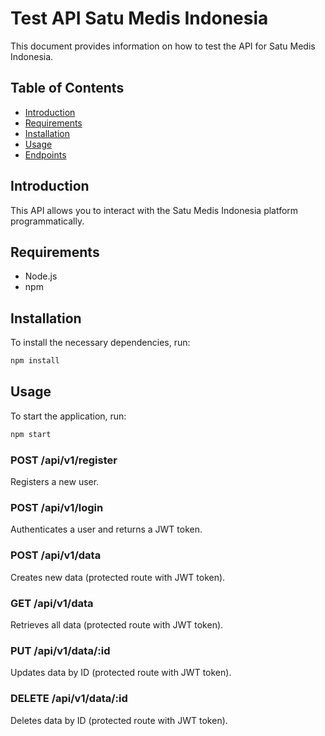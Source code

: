 # Test API Satu Medis Indonesia

This document provides information on how to test the API for Satu Medis Indonesia.

## Table of Contents
- [Introduction](#introduction)
- [Requirements](#requirements)
- [Installation](#installation)
- [Usage](#usage)
- [Endpoints](#endpoints)

## Introduction
This API allows you to interact with the Satu Medis Indonesia platform programmatically.

## Requirements
- Node.js
- npm

## Installation
To install the necessary dependencies, run:
```bash
npm install
```

## Usage
To start the application, run:
```bash
npm start
```


### POST /api/v1/register
Registers a new user.

### POST /api/v1/login
Authenticates a user and returns a JWT token.

### POST /api/v1/data
Creates new data (protected route with JWT token).

### GET /api/v1/data
Retrieves all data (protected route with JWT token).

### PUT /api/v1/data/:id
Updates data by ID (protected route with JWT token).

### DELETE /api/v1/data/:id
Deletes data by ID (protected route with JWT token).